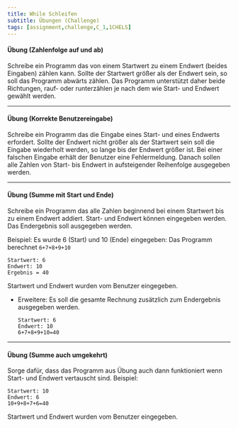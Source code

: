 ```yaml
---
title: While Schleifen
subtitle: Übungen (Challenge)
tags: [assignment,challenge,C_1,1CHELS]
---
```


#### Übung (Zahlenfolge auf und ab)

Schreibe ein Programm das von einem Startwert zu einem Endwert (beides Eingaben) zählen kann. Sollte der Startwert größer als der Endwert sein, so soll das Programm abwärts zählen. Das Programm unterstützt daher beide Richtungen, rauf- oder runterzählen je nach dem wie Start- und Endwert gewählt werden.

---

#### Übung (Korrekte Benutzereingabe)

Schreibe ein Programm das die Eingabe eines Start- und eines Endwerts erfordert. Sollte der Endwert nicht größer als der Startwert sein soll die Eingabe wiederholt werden, so lange bis der Endwert größer ist. Bei einer falschen Eingabe erhält der Benutzer eine Fehlermeldung. Danach sollen alle Zahlen von Start- bis Endwert in aufsteigender Reihenfolge ausgegeben werden.


---

#### Übung (Summe mit Start und Ende)
Schreibe ein Programm das alle Zahlen beginnend bei einem Startwert bis zu einem Endwert addiert. Start- und Endwert können eingegeben werden. Das Endergebnis soll ausgegeben werden.

Beispiel: Es wurde 6 (Start) und 10 (Ende) eingegeben:
Das Programm berechnet `6+7+8+9+10`

```
Startwert: 6
Endwert: 10
Ergebnis = 40
```

Startwert und Endwert wurden vom Benutzer eingegeben.

- Erweitere: Es soll die gesamte Rechnung zusätzlich zum Endergebnis ausgegeben werden.

  ```
  Startwert: 6
  Endwert: 10
  6+7+8+9+10=40  
  ```


---

#### Übung (Summe auch umgekehrt)
Sorge dafür, dass das Programm aus Übung  auch dann funktioniert wenn Start- und Endwert vertauscht sind. Beispiel:

```
Startwert: 10
Endwert: 6
10+9+8+7+6=40
```

Startwert und Endwert wurden vom Benutzer eingegeben.
